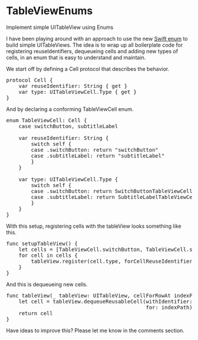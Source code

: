 # TableViewEnums
Implement simple UITableView using Enums

I have been playing around with an approach to use the new <a href="https://developer.apple.com/library/content/documentation/Swift/Conceptual/Swift_Programming_Language/Enumerations.html" target="_blank">Swift enum</a> to build simple UITableViews.
The idea is to wrap up all boilerplate code for registering reuseIdentifiers, dequeueing cells and adding new types of cells, in an enum that is easy to understand and maintain.

We start off by defining a Cell protocol that describes the behavior.

<pre class="lang:default decode:true " title="protocol Cell" >
protocol Cell {
    var reuseIdentifier: String { get }
    var type: UITableViewCell.Type { get }
}
</pre> 

And by declaring a conforming TableViewCell enum. 
 
<pre class="lang:default decode:true " title="enum TableViewCell: Cell" >
enum TableViewCell: Cell {
    case switchButton, subtitleLabel

    var reuseIdentifier: String {
        switch self {
        case .switchButton: return "switchButton"
        case .subtitleLabel: return "subtitleLabel"
        }
    }

    var type: UITableViewCell.Type {
        switch self {
        case .switchButton: return SwitchButtonTableViewCell.self
        case .subtitleLabel: return SubtitleLabelTableViewCell.self
        }
    }
}
</pre> 

With this setup, registering cells with the tableView looks something like this.
 
<pre class="lang:default decode:true " title="class ViewController: UIViewController" >
func setupTableView() {
    let cells = [TableViewCell.switchButton, TableViewCell.subtitleLabel]
    for cell in cells {
        tableView.register(cell.type, forCellReuseIdentifier: cell.reuseIdentifier)
    }
}
</pre> 

And this is dequeueing new cells.
<pre class="lang:default decode:true " title="extension ViewController: UITableViewDataSource" >
func tableView(_ tableView: UITableView, cellForRowAt indexPath: IndexPath) -> UITableViewCell {
    let cell = tableView.dequeueReusableCell(withIdentifier: cells[indexPath.row].reuseIdentifier,
                                             for: indexPath)
    return cell
}
</pre> 

Have ideas to improve this? Please let me know in the comments section.
